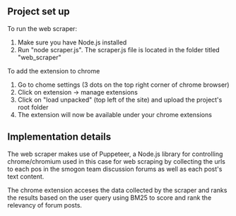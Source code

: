 ## Project set up

To run the web scraper:

1. Make sure you have Node.js installed
2. Run "node scraper.js". The scraper.js file is located in the folder titled "web_scraper"

To add the extension to chrome

1. Go to chome settings (3 dots on the top right corner of chrome browser)
2. Click on extension -> manage extensions
3. Click on "load unpacked" (top left of the site) and upload the project's root folder
4. The extension will now be available under your chrome extensions

## Implementation details

The web scraper makes use of Puppeteer, a Node.js library for controlling chrome/chromium used in this case for web scraping by collecting the urls to each pos in the smogon team discussion forums as well as each post's text content.

The chrome extension acceses the data collected by the scraper and ranks the results based on the user query using BM25 to score and rank the relevancy of forum posts.
